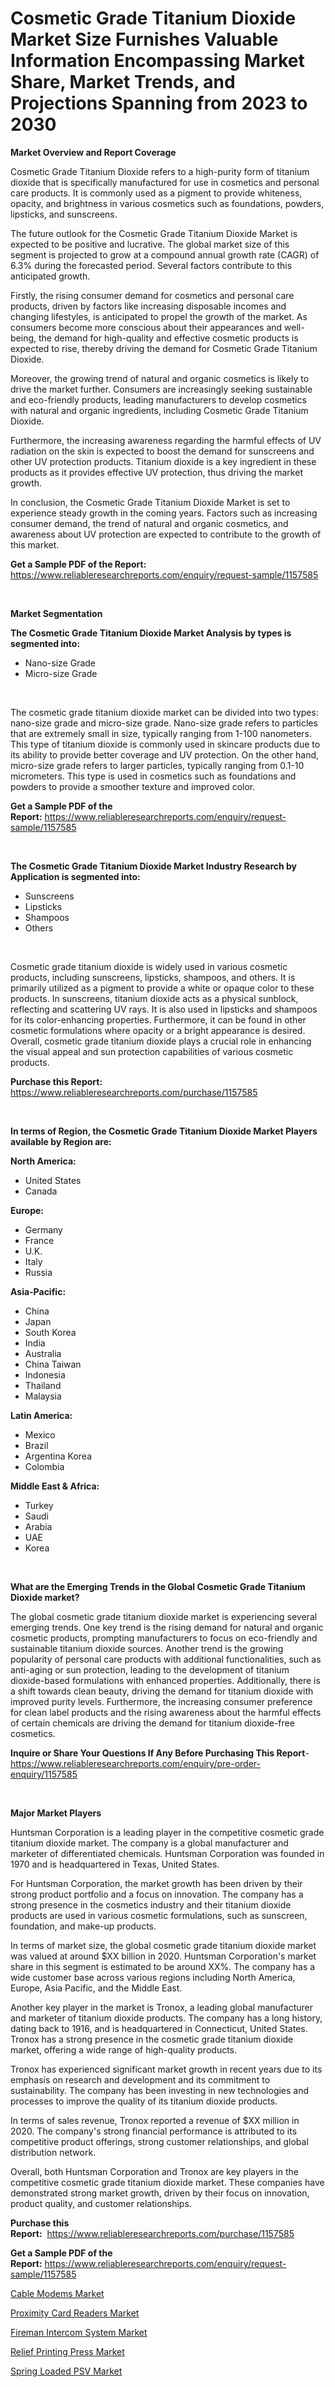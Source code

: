<p><h1>Cosmetic Grade Titanium Dioxide Market Size Furnishes Valuable Information Encompassing Market Share, Market Trends, and Projections Spanning from 2023 to 2030</h1></p><p><strong>Market Overview and Report Coverage</strong></p>
<p><p>Cosmetic Grade Titanium Dioxide refers to a high-purity form of titanium dioxide that is specifically manufactured for use in cosmetics and personal care products. It is commonly used as a pigment to provide whiteness, opacity, and brightness in various cosmetics such as foundations, powders, lipsticks, and sunscreens.</p><p>The future outlook for the Cosmetic Grade Titanium Dioxide Market is expected to be positive and lucrative. The global market size of this segment is projected to grow at a compound annual growth rate (CAGR) of 6.3% during the forecasted period. Several factors contribute to this anticipated growth.</p><p>Firstly, the rising consumer demand for cosmetics and personal care products, driven by factors like increasing disposable incomes and changing lifestyles, is anticipated to propel the growth of the market. As consumers become more conscious about their appearances and well-being, the demand for high-quality and effective cosmetic products is expected to rise, thereby driving the demand for Cosmetic Grade Titanium Dioxide.</p><p>Moreover, the growing trend of natural and organic cosmetics is likely to drive the market further. Consumers are increasingly seeking sustainable and eco-friendly products, leading manufacturers to develop cosmetics with natural and organic ingredients, including Cosmetic Grade Titanium Dioxide.</p><p>Furthermore, the increasing awareness regarding the harmful effects of UV radiation on the skin is expected to boost the demand for sunscreens and other UV protection products. Titanium dioxide is a key ingredient in these products as it provides effective UV protection, thus driving the market growth.</p><p>In conclusion, the Cosmetic Grade Titanium Dioxide Market is set to experience steady growth in the coming years. Factors such as increasing consumer demand, the trend of natural and organic cosmetics, and awareness about UV protection are expected to contribute to the growth of this market.</p></p>
<p><strong>Get a Sample PDF of the Report:</strong> <a href="https://www.reliableresearchreports.com/enquiry/request-sample/1157585">https://www.reliableresearchreports.com/enquiry/request-sample/1157585</a></p>
<p>&nbsp;</p>
<p><strong>Market Segmentation</strong></p>
<p><strong>The Cosmetic Grade Titanium Dioxide Market Analysis by types is segmented into:</strong></p>
<p><ul><li>Nano-size Grade</li><li>Micro-size Grade</li></ul></p>
<p>&nbsp;</p>
<p><p>The cosmetic grade titanium dioxide market can be divided into two types: nano-size grade and micro-size grade. Nano-size grade refers to particles that are extremely small in size, typically ranging from 1-100 nanometers. This type of titanium dioxide is commonly used in skincare products due to its ability to provide better coverage and UV protection. On the other hand, micro-size grade refers to larger particles, typically ranging from 0.1-10 micrometers. This type is used in cosmetics such as foundations and powders to provide a smoother texture and improved color.</p></p>
<p><strong>Get a Sample PDF of the Report:</strong>&nbsp;<a href="https://www.reliableresearchreports.com/enquiry/request-sample/1157585">https://www.reliableresearchreports.com/enquiry/request-sample/1157585</a></p>
<p>&nbsp;</p>
<p><strong>The Cosmetic Grade Titanium Dioxide Market Industry Research by Application is segmented into:</strong></p>
<p><ul><li>Sunscreens</li><li>Lipsticks</li><li>Shampoos</li><li>Others</li></ul></p>
<p>&nbsp;</p>
<p><p>Cosmetic grade titanium dioxide is widely used in various cosmetic products, including sunscreens, lipsticks, shampoos, and others. It is primarily utilized as a pigment to provide a white or opaque color to these products. In sunscreens, titanium dioxide acts as a physical sunblock, reflecting and scattering UV rays. It is also used in lipsticks and shampoos for its color-enhancing properties. Furthermore, it can be found in other cosmetic formulations where opacity or a bright appearance is desired. Overall, cosmetic grade titanium dioxide plays a crucial role in enhancing the visual appeal and sun protection capabilities of various cosmetic products.</p></p>
<p><strong>Purchase this Report:</strong>&nbsp; <a href="https://www.reliableresearchreports.com/purchase/1157585">https://www.reliableresearchreports.com/purchase/1157585</a></p>
<p>&nbsp;</p>
<p><strong>In terms of Region, the Cosmetic Grade Titanium Dioxide Market Players available by Region are:</strong></p>
<p>
    <p> <strong> North America: </strong>
        <ul>
            <li>United States</li>
            <li>Canada</li>
        </ul>
        </p> 
    <p> <strong> Europe: </strong>
        <ul>
            <li>Germany</li>
            <li>France</li>
            <li>U.K.</li>
            <li>Italy</li>
            <li>Russia</li>
        </ul>
        </p> 
    <p> <strong> Asia-Pacific: </strong>
        <ul>
            <li>China</li>
            <li>Japan</li>
            <li>South Korea</li>
            <li>India</li>
            <li>Australia</li>
            <li>China Taiwan</li>
            <li>Indonesia</li>
            <li>Thailand</li>
            <li>Malaysia</li>
        </ul>
        </p> 
    <p> <strong> Latin America: </strong>
        <ul>
            <li>Mexico</li>
            <li>Brazil</li>
            <li>Argentina Korea</li>
            <li>Colombia</li>
        </ul>
        </p> 
    <p> <strong> Middle East & Africa: </strong>
        <ul>
            <li>Turkey</li>
            <li>Saudi</li>
            <li>Arabia</li>
            <li>UAE</li>
            <li>Korea</li>
        </ul>
    </p>
    </p>
<p>&nbsp;</p>
<p><strong>What are the Emerging Trends in the Global Cosmetic Grade Titanium Dioxide market?</strong></p>
<p><p>The global cosmetic grade titanium dioxide market is experiencing several emerging trends. One key trend is the rising demand for natural and organic cosmetic products, prompting manufacturers to focus on eco-friendly and sustainable titanium dioxide sources. Another trend is the growing popularity of personal care products with additional functionalities, such as anti-aging or sun protection, leading to the development of titanium dioxide-based formulations with enhanced properties. Additionally, there is a shift towards clean beauty, driving the demand for titanium dioxide with improved purity levels. Furthermore, the increasing consumer preference for clean label products and the rising awareness about the harmful effects of certain chemicals are driving the demand for titanium dioxide-free cosmetics.</p></p>
<p><strong>Inquire or Share Your Questions If Any Before Purchasing This Report</strong>- <a href="https://www.reliableresearchreports.com/enquiry/pre-order-enquiry/1157585">https://www.reliableresearchreports.com/enquiry/pre-order-enquiry/1157585</a></p>
<p>&nbsp;</p>
<p><strong>Major Market Players</strong></p>
<p><p>Huntsman Corporation is a leading player in the competitive cosmetic grade titanium dioxide market. The company is a global manufacturer and marketer of differentiated chemicals. Huntsman Corporation was founded in 1970 and is headquartered in Texas, United States. </p><p>For Huntsman Corporation, the market growth has been driven by their strong product portfolio and a focus on innovation. The company has a strong presence in the cosmetics industry and their titanium dioxide products are used in various cosmetic formulations, such as sunscreen, foundation, and make-up products.</p><p>In terms of market size, the global cosmetic grade titanium dioxide market was valued at around $XX billion in 2020. Huntsman Corporation's market share in this segment is estimated to be around XX%. The company has a wide customer base across various regions including North America, Europe, Asia Pacific, and the Middle East.</p><p>Another key player in the market is Tronox, a leading global manufacturer and marketer of titanium dioxide products. The company has a long history, dating back to 1916, and is headquartered in Connecticut, United States. Tronox has a strong presence in the cosmetic grade titanium dioxide market, offering a wide range of high-quality products.</p><p>Tronox has experienced significant market growth in recent years due to its emphasis on research and development and its commitment to sustainability. The company has been investing in new technologies and processes to improve the quality of its titanium dioxide products.</p><p>In terms of sales revenue, Tronox reported a revenue of $XX million in 2020. The company's strong financial performance is attributed to its competitive product offerings, strong customer relationships, and global distribution network.</p><p>Overall, both Huntsman Corporation and Tronox are key players in the competitive cosmetic grade titanium dioxide market. These companies have demonstrated strong market growth, driven by their focus on innovation, product quality, and customer relationships.</p></p>
<p><strong>Purchase this Report:</strong>&nbsp;&nbsp;<a href="https://www.reliableresearchreports.com/purchase/1157585">https://www.reliableresearchreports.com/purchase/1157585</a></p>
<p></p>
<p><strong>Get a Sample PDF of the Report:</strong>&nbsp;<a href="https://www.reliableresearchreports.com/enquiry/request-sample/1157585">https://www.reliableresearchreports.com/enquiry/request-sample/1157585</a></p>
<p><p><a href="https://www.linkedin.com/pulse/cable-modems-market-insights-players-forecast-till-2030-reportprime-xmdlf/">Cable Modems Market</a></p><p><a href="https://www.linkedin.com/pulse/proximity-card-readers-market-insights-players-forecast-till-6bpvf/">Proximity Card Readers Market</a></p><p><a href="https://www.linkedin.com/pulse/fireman-intercom-system-market-size-growth-forecast-bu5ff/">Fireman Intercom System Market</a></p><p><a href="https://medium.com/@mayankdeswal9588dm/relief-printing-press-market-size-growth-forecast-2023-2030-732a5c87e674">Relief Printing Press Market</a></p><p><a href="https://medium.com/@santosh.reportprime/spring-loaded-psv-market-size-growth-forecast-2023-2030-323fb71756fa">Spring Loaded PSV Market</a></p></p>